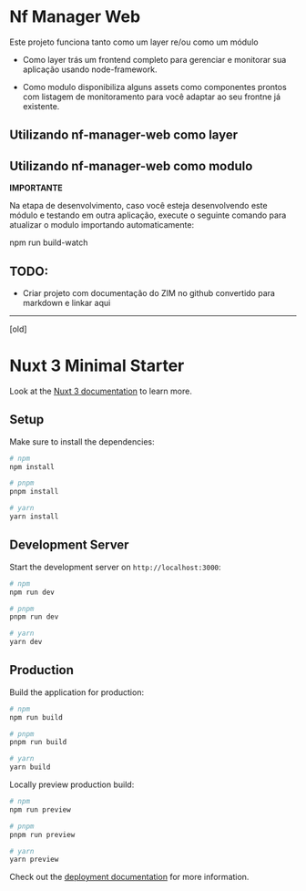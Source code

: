 # Nf Manager Web

Este projeto funciona tanto como um layer re/ou como um módulo

* Como layer trás um frontend completo para gerenciar e monitorar sua aplicação usando node-framework.

* Como modulo disponibiliza alguns assets como componentes prontos com listagem de monitoramento para você adaptar
  ao seu frontne já existente.

## Utilizando nf-manager-web como layer

## Utilizando nf-manager-web como modulo

**IMPORTANTE**

Na etapa de desenvolvimento, caso você esteja desenvolvendo este módulo e testando em outra aplicação, execute o
seguinte comando para atualizar o modulo importando automaticamente:

  npm run build-watch

## TODO:

* Criar projeto com documentação do ZIM no github convertido para markdown e linkar aqui

---
[old]

# Nuxt 3 Minimal Starter

Look at the [Nuxt 3 documentation](https://nuxt.com/docs/getting-started/introduction) to learn more.

## Setup

Make sure to install the dependencies:

```bash
# npm
npm install

# pnpm
pnpm install

# yarn
yarn install
```

## Development Server

Start the development server on `http://localhost:3000`:

```bash
# npm
npm run dev

# pnpm
pnpm run dev

# yarn
yarn dev
```

## Production

Build the application for production:

```bash
# npm
npm run build

# pnpm
pnpm run build

# yarn
yarn build
```

Locally preview production build:

```bash
# npm
npm run preview

# pnpm
pnpm run preview

# yarn
yarn preview
```

Check out the [deployment documentation](https://nuxt.com/docs/getting-started/deployment) for more information.
